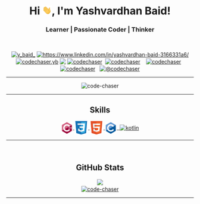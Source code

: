 <h1 align="center">Hi&nbsp;<img src="https://raw.githubusercontent.com/ABSphreak/ABSphreak/master/gifs/Hi.gif" height="24">, I'm Yashvardhan Baid! </h1>

<h3 align="center">Learner | Passionate Coder | Thinker</h3>
<br>
<p align=center><a href="https://twitter.com/y_baid_" target="blank"><img align="center" src="https://raw.githubusercontent.com/rahuldkjain/github-profile-readme-generator/master/src/images/icons/Social/twitter.svg" alt="y_baid_" height="24" width="32" /></a>
<a href="https://linkedin.com/in/yashvardhan-baid-3166331a6/" target="blank"><img align="center" src="https://raw.githubusercontent.com/rahuldkjain/github-profile-readme-generator/master/src/images/icons/Social/linked-in-alt.svg" alt="https://www.linkedin.com/in/yashvardhan-baid-3166331a6/" height="24" width="32" /></a>
<a href="https://fb.com/codechaser.yb" target="blank"><img align="center" src="https://raw.githubusercontent.com/rahuldkjain/github-profile-readme-generator/master/src/images/icons/Social/facebook.svg" alt="codechaser.yb" height="24" width="32" /></a>
 <a href="https://open.spotify.com/user/2zitooxrnd54cyavlphuhn7r9?si=2e4246add7414e72"><img align="center" height="24" src="https://user-images.githubusercontent.com/63065397/123314435-39dbcd80-d548-11eb-8f43-20f494523936.png"></a>
<a href="https://instagram.com/code_chaser_" target="blank"><img align="center" src="https://raw.githubusercontent.com/rahuldkjain/github-profile-readme-generator/master/src/images/icons/Social/instagram.svg" alt="codechaser" height="24" width="32" /></a>&nbsp;
<a href="https://www.codechef.com/users/codechaser" target="blank"><img align="center" src="https://logo.clearbit.com/codechef.com" alt="codechaser" height="24" width="" padding="" /></a>&nbsp;&nbsp;&nbsp;
<a href="https://codeforces.com/profile/codechaser" target="blank"><img align="center" src="https://logo.clearbit.com/codeforces.com" alt="codechaser" height="24" width="" /></a>&nbsp;&nbsp;
<a href="https://dev.to/codechaser" target="blank"><img align="center" src="https://d2fltix0v2e0sb.cloudfront.net/dev-black.png" alt="codechaser" height="24" width="30" /></a>&nbsp;&nbsp;
<a href="https://www.hackerearth.com/@codechaser" target="blank"><img align="center" src="https://upload.wikimedia.org/wikipedia/commons/e/e8/HackerEarth_logo.png" alt="@codechaser" height="24" width="" /></a>

</p>

___

<p align="center"> <img src="https://komarev.com/ghpvc/?username=code-chaser&label=Profile%20visits&color=0e75b6&style=flat" alt="code-chaser" /> </p>

<!--

___

<div align="center">
-INTRO HERE-
 </div>
-->
___

<h2 align="center">Skills</h2> 
<p align="center"> <a href="https://www.w3schools.com/cpp/" target="_blank"> <img align="center"  src="https://raw.githubusercontent.com/devicons/devicon/master/icons/cplusplus/cplusplus-original.svg" alt="cplusplus" width="" height="32"/> </a> <a href="https://www.w3schools.com/css/" target="_blank"> <img  align="center" src="https://raw.githubusercontent.com/devicons/devicon/master/icons/css3/css3-original.svg" alt="css3" width="" height="37"/> </a> <a href="https://www.w3.org/html/" target="_blank"> <img  align="center" src="https://raw.githubusercontent.com/devicons/devicon/master/icons/html5/html5-original.svg" alt="html5" width="" height="37"/> </a>
<a href="https://www.cprogramming.com/https://www.cprogramming.com/" target="_blank"> <img align="center" src="https://raw.githubusercontent.com/devicons/devicon/master/icons/c/c-original.svg" alt="c" width="" height="32"/> </a> <a href="https://kotlinlang.org" target="_blank"> &nbsp;<img align="center" src="https://www.vectorlogo.zone/logos/kotlinlang/kotlinlang-icon.svg" alt="kotlin" width="" height="29"/> </a>
<br>

___

<br>

<h2 align="center"> GitHub Stats </h2>
<div align="center"><a href="https://github.com/code-chaser">
  

<!--<img align="center" src="https://github-readme-stats.vercel.app/api/top-langs/?username=code-chaser&hide_border=0&border_color=111f37&title_color=4285f4&icon_color=fbbc05&text_color=34a853&border_radius=0&bg_color=0d1117&theme=onedark&layout=compact" height="160" />--><img align="center" src="https://github-readme-streak-stats.herokuapp.com/?user=code-chaser&border_radius=0&background=00000000&stroke=111f37&hide_border=false&border=3d5c8a&ring=4285f4&sideLabels=34a853&fire=fbbc05&currStreakLabel=4285f4&sideNums=34a853&currStreakNum=fbbc05&dates=4285f4" width="506"/><br><img align="center" src="https://github-readme-stats.vercel.app/api?username=code-chaser&count_private=true&show_icons=true&theme=onedark&title_color=4285f4&icon_color=fbbc05&text_color=34a853&hide_border=1&border_radius=0&bg_color=0f284db6&layout=compact&custom_title=codechaser's GitHub Stats" alt="code-chaser" height="200" /><!--e32f68&bg_color=40,fa913f,6b47ca&border_color=ffffff&title_color=ffffff&text_color=fff&icon_color=fff--><br>

  </a></p>
</div>

___


</div>

